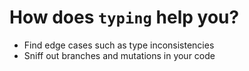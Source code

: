 # How does `typing` help you?

- Find edge cases such as type inconsistencies
- Sniff out branches and mutations in your code
